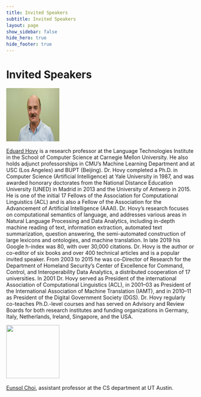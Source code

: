 ```yaml
---
title: Invited Speakers
subtitle: Invited Speakers
layout: page
show_sidebar: false
hide_hero: true
hide_footer: true
---
```


# Invited Speakers

<div class="align-left-container">
        <img src="img/EMJrVq.jpg" height="142" width="142" />
    </div>


[Eduard Hovy](https://www.cs.cmu.edu/~hovy/) is a research professor at the Language Technologies Institute in the School of Computer Science at Carnegie Mellon University.  He also holds adjunct professorships in CMU’s Machine Learning Department and at USC (Los Angeles) and BUPT (Beijing).  Dr. Hovy completed a Ph.D. in Computer Science (Artificial Intelligence) at Yale University in 1987, and was awarded honorary doctorates from the National Distance Education University (UNED) in Madrid in 2013 and the University of Antwerp in 2015.  He is one of the initial 17 Fellows of the Association for Computational Linguistics (ACL) and is also a Fellow of the Association for the Advancement of Artificial Intelligence (AAAI).  Dr. Hovy’s research focuses on computational semantics of language, and addresses various areas in Natural Language Processing and Data Analytics, including in-depth machine reading of text, information extraction, automated text summarization, question answering, the semi-automated construction of large lexicons and ontologies, and machine translation.  In late 2019 his Google h-index was 80, with over 30,000 citations.  Dr. Hovy is the author or co-editor of six books and over 400 technical articles and is a popular invited speaker.  From 2003 to 2015 he was co-Director of Research for the Department of Homeland Security’s Center of Excellence for Command, Control, and Interoperability Data Analytics, a distributed cooperation of 17 universities.  In 2001 Dr. Hovy served as President of the international Association of Computational Linguistics (ACL), in 2001–03 as President of the International Association of Machine Translation (IAMT), and in 2010–11 as President of the Digital Government Society (DGS).  Dr. Hovy regularly co-teaches Ph.D.-level courses and has served on Advisory and Review Boards for both research institutes and funding organizations in Germany, Italy, Netherlands, Ireland, Singapore, and the USA.  


<div class="align-left-container">
        <img src="iimg/eunsolchoi.png" height="142" width="142" />
    </div>

[Eunsol Choi](https://homes.cs.washington.edu/~eunsol/), assistant professor at the CS department at UT Austin.

